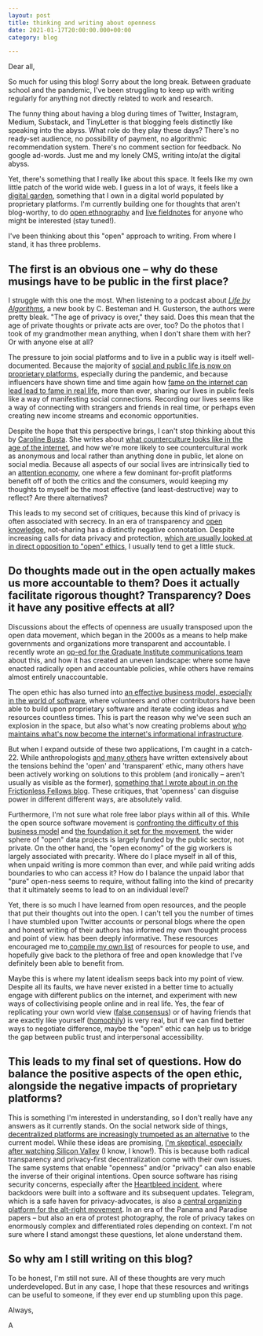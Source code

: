 ```yaml
---
layout: post
title: thinking and writing about openness
date: 2021-01-17T20:00:00.000+00:00
category: blog

---
```

Dear all,

So much for using this blog! Sorry about the long break. Between graduate school and the pandemic, I've been struggling to keep up with writing regularly for anything not directly related to work and research.

The funny thing about having a blog during times of Twitter, Instagram, Medium, Substack, and TinyLetter is that blogging feels distinctly like speaking into the abyss. What role do they play these days? There's no ready-set audience, no possibility of payment, no algorithmic recommendation system. There's no comment section for feedback. No google ad-words. Just me and my lonely CMS, writing into/at the digital abyss.

Yet, there's something that I really like about this space. It feels like my own little patch of the world wide web. I guess in a lot of ways, it feels like a [digital garden](https://tomcritchlow.com/2019/02/17/building-digital-garden/), something that I own in a digital world populated by proprietary platforms. I'm currently building one for thoughts that aren't blog-worthy, to do [open ethnography](https://ethnographymatters.net/blog/2012/08/02/writing-live-fieldnotes-towards-a-more-open-ethnography/) and [live fieldnotes](https://www.ethnography.com/2012/08/this-week-in-ethnography-writing-live-fieldnotes-with-social-media-towards-a-more-open-ethnography-ethnography-matters/) for anyone who might be interested (stay tuned!).

I've been thinking about this "open" approach to writing. From where I stand, it has three problems.

## **The first is an obvious one – why do these musings have to be public in the first place?**

I struggle with this one the most. When listening to a podcast about [_Life by Algorithms_](https://podcasts.apple.com/ca/podcast/c-besteman-h-gusterson-life-by-algorithms-how-roboprocesses/id425683368?i=1000488461179)_,_ a new book by C. Besteman and H. Gusterson, the authors were pretty bleak. "The age of privacy is over," they said. Does this mean that the age of private thoughts or private acts are over, too? Do the photos that I took of my grandmother mean anything, when I don't share them with her? Or with anyone else at all?

The pressure to join social platforms and to live in a public way is itself well-documented. Because the majority of [social and public life is now on proprietary platforms](), especially during the pandemic, and because influencers have shown time and time again how [fame on the internet can lead lead to fame in real life](https://www.wired.com/story/what-is-an-influencer/), more than ever, sharing our lives in public feels like a way of manifesting social connections. Recording our lives seems like a way of connecting with strangers and friends in real time, or perhaps even creating new income streams and economic opportunities.

Despite the hope that this perspective brings, I can't stop thinking about this by [Caroline Busta](https://www.documentjournal.com/author/caroline-busta/ "Posts by Caroline Busta"). She writes about [what counterculture looks like in the age of the internet](https://www.documentjournal.com/2021/01/the-internet-didnt-kill-counterculture-you-just-wont-find-it-on-instagram/), and how we're more likely to see countercultural work as anonymous and local rather than anything done in public, let alone on social media. Because all aspects of our social lives are intrinsically tied to an [attention economy](https://www.theguardian.com/culture/2019/nov/22/attention-economy-in-hyperdrive-how-tech-shaped-2010s-oliver-burkeman), one where a few dominant for-profit platforms benefit off of both the critics and the consumers, would keeping my thoughts to myself be the most effective (and least-destructive) way to reflect? Are there alternatives?

This leads to my second set of critiques, because this kind of privacy is often associated with secrecy. In an era of transparency and [open knowledge](https://opendefinition.org/), not-sharing has a distinctly negative connotation. Despite increasing calls for data privacy and protection, [which are usually looked at in direct opposition to "open" ethics,](https://techcrunch.com/2015/06/10/in-the-information-debate-openness-and-privacy-are-the-same-thing/) I usually tend to get a little stuck.

## **Do thoughts made out in the open actually makes us more accountable to them? Does it actually facilitate rigorous thought? Transparency? Does it have any positive effects at all?**

Discussions about the effects of openness are usually transposed upon the open data movement, which began in the 2000s as a means to help make governments and organizations more transparent and accountable. I recently wrote an [op-ed for the Graduate Institute communications team](https://www.graduateinstitute.ch/communications/news/open-movement-and-its-discontents) about this, and how it has created an uneven landscape: where some have enacted radically open and accountable policies, while others have remains almost entirely unaccountable.

The open ethic has also turned into [an effective business model, especially in the world of software](https://www.forbes.com/sites/forbestechcouncil/2018/07/16/how-open-source-became-the-default-business-model-for-software/), where volunteers and other contributors have been able to build upon proprietary software and iterate coding ideas and resources countless times. This is part the reason why we've seen such an explosion in the space, but also what's now creating problems about [who maintains what's now become the internet's informational infrastructure](https://nadiaeghbal.com/oss/).

But when I expand outside of these two applications, I'm caught in a catch-22. While anthropologists [and many others](https://www.nytimes.com/2013/03/17/opinion/sunday/morozov-open-and-closed.html) have written extensively about the tensions behind the 'open' and 'transparent' ethic, many others have been actively working on solutions to this problem (and ironically – aren't usually as visible as the former), [something that I wrote about in on the Frictionless Fellows blog](https://fellows.frictionlessdata.io/blog/anne-goodtables-blog/). These critiques, that 'openness' can disguise power in different different ways, are absolutely valid.

Furthermore, I'm not sure what role free labor plays within all of this. While the open source software movement is [confronting the difficulty of this business model](https://www.vice.com/en/article/43zak3/the-internet-was-built-on-the-free-labor-of-open-source-developers-is-that-sustainable) and [the foundation it set for the movement](https://www.vice.com/en/article/43zak3/the-internet-was-built-on-the-free-labor-of-open-source-developers-is-that-sustainable), the wider sphere of "open" data projects is largely funded by the public sector, not private. On the other hand, the "open economy" of the gig workers is largely associated with precarity. Where do I place myself in all of this, when unpaid writing is more common than ever, and while paid writing adds boundaries to who can access it? How do I balance the unpaid labor that "pure" open-ness seems to require, without falling into the kind of precarity that it ultimately seems to lead to on an individual level?

Yet, there is so much I have learned from open resources, and the people that put their thoughts out into the open. I can't tell you the number of times I have stumbled upon Twitter accounts or personal blogs where the open and honest writing of their authors has informed my own thought process and point of view. has been deeply informative. These resources encouraged me to[ compile my own list](http://open-source-social-science.github.io/) of resources for people to use, and hopefully give back to the plethora of free and open knowledge that I've definitely been able to benefit from.

Maybe this is where my latent idealism seeps back into my point of view. Despite all its faults, we have never existed in a better time to actually engage with different publics on the internet, and experiment with new ways of collectivising people online and in real life. Yes, the fear of replicating your own world view ([false consensus](https://en.wikipedia.org/wiki/False_consensus_effect)) or of having friends that are exactly like yourself ([homophily](https://www.washingtonpost.com/archive/politics/2006/10/16/why-everyone-you-know-thinks-the-same-as-you/0560e849-925e-42ca-a786-861d93db3dfa/)) is very real, but if we can find better ways to negotiate difference, maybe the "open" ethic can help us to bridge the gap between public trust and interpersonal accessibility.

## This leads to my final set of questions. **How do balance the positive aspects of the open ethic, alongside the negative impacts of proprietary platforms?**

This is something I'm interested in understanding, so I don't really have any answers as it currently stands. On the social network side of things, [decentralized platforms are increasingly trumpeted as an alternative](https://www.wired.com/story/the-decentralized-internet-is-here-with-some-glitches/) to the current model. While these ideas are promising, [I'm skeptical, especially after watching Silicon Valley](https://www.wired.com/story/the-decentralized-internet-is-here-with-some-glitches/) (I know, I know!). This is because both radical transparency and privacy-first decentralization come with their own issues. The same systems that enable "openness" and/or "privacy" can also enable the inverse of their original intentions. Open source software has rising security concerns, especially after the [Heartbleed incident](https://www.vox.com/2014/6/19/18076318/heartbleed), where backdoors were built into a software and its subsequent updates. Telegram, which is a safe haven for privacy-advocates, is also a [central organizing platform for the alt-right movement](https://www.vice.com/en/article/59nk3a/how-telegram-became-white-nationalists-go-to-messaging-platform). In an era of the Panama and Paradise papers – but also an era of protest photography, the role of privacy takes on enormously complex and differentiated roles depending on context. I'm not sure where I stand amongst these questions, let alone understand them.

## So why am I still writing on this blog?

To be honest, I'm still not sure. All of these thoughts are very much underdeveloped. But in any case, I hope that these resources and writings can be useful to someone, if they ever end up stumbling upon this page.

Always,

A